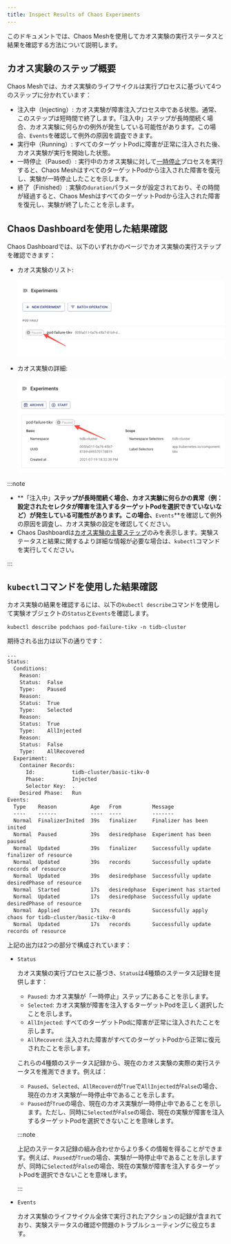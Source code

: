 ```yaml
---
title: Inspect Results of Chaos Experiments
---
```


このドキュメントでは、Chaos Meshを使用してカオス実験の実行ステータスと結果を確認する方法について説明します。

## カオス実験のステップ概要

Chaos Meshでは、カオス実験のライフサイクルは実行プロセスに基づいて4つのステップに分かれています：

- 注入中（Injecting）: カオス実験が障害注入プロセス中である状態。通常、このステップは短時間で終了します。「注入中」ステップが長時間続く場合、カオス実験に何らかの例外が発生している可能性があります。この場合、`Events`を確認して例外の原因を調査できます。
- 実行中（Running）: すべてのターゲットPodに障害が正常に注入された後、カオス実験が実行を開始した状態。
- 一時停止（Paused）: 実行中のカオス実験に対して[一時停止](run-a-chaos-experiment.md#pause-chaos-experiments)プロセスを実行すると、Chaos MeshはすべてのターゲットPodから注入された障害を復元し、実験が一時停止したことを示します。
- 終了（Finished）: 実験の`duration`パラメータが設定されており、その時間が経過すると、Chaos MeshはすべてのターゲットPodから注入された障害を復元し、実験が終了したことを示します。

## Chaos Dashboardを使用した結果確認

Chaos Dashboardでは、以下のいずれかのページでカオス実験の実行ステップを確認できます：

- カオス実験のリスト:

  ![実験ステータス](img/list_chaos_status.png)

- カオス実験の詳細:

  ![実験ステータス](img/chaos_detail_status.png)

:::note

- **「注入中」**ステップが長時間続く場合、カオス実験に何らかの異常（例：設定されたセレクタが障害を注入するターゲットPodを選択できていないなど）が発生している可能性があります。この場合、**`Events`**を確認して例外の原因を調査し、カオス実験の設定を確認してください。
- Chaos Dashboardは[カオス実験の主要ステップ](#introduction-to-steps-of-a-chaos-experiment)のみを表示します。実験ステータスと結果に関するより詳細な情報が必要な場合は、`kubectl`コマンドを実行してください。

:::

## `kubectl`コマンドを使用した結果確認

カオス実験の結果を確認するには、以下の`kubectl describe`コマンドを使用して実験オブジェクトの`Status`と`Events`を確認します。

```shell
kubectl describe podchaos pod-failure-tikv -n tidb-cluster
```

期待される出力は以下の通りです：

```shell
...
Status:
  Conditions:
    Reason:
    Status:  False
    Type:    Paused
    Reason:
    Status:  True
    Type:    Selected
    Reason:
    Status:  True
    Type:    AllInjected
    Reason:
    Status:  False
    Type:    AllRecovered
  Experiment:
    Container Records:
      Id:            tidb-cluster/basic-tikv-0
      Phase:         Injected
      Selector Key:  .
    Desired Phase:   Run
Events:
  Type    Reason           Age   From          Message
  ----    ------           ----  ----          -------
  Normal  FinalizerInited  39s   finalizer     Finalizer has been inited
  Normal  Paused           39s   desiredphase  Experiment has been paused
  Normal  Updated          39s   finalizer     Successfully update finalizer of resource
  Normal  Updated          39s   records       Successfully update records of resource
  Normal  Updated          39s   desiredphase  Successfully update desiredPhase of resource
  Normal  Started          17s   desiredphase  Experiment has started
  Normal  Updated          17s   desiredphase  Successfully update desiredPhase of resource
  Normal  Applied          17s   records       Successfully apply chaos for tidb-cluster/basic-tikv-0
  Normal  Updated          17s   records       Successfully update records of resource
```

上記の出力は2つの部分で構成されています：

- `Status`

  カオス実験の実行プロセスに基づき、`Status`は4種類のステータス記録を提供します：

  - `Paused`: カオス実験が「一時停止」ステップにあることを示します。
  - `Selected`: カオス実験が障害を注入するターゲットPodを正しく選択したことを示します。
  - `AllInjected`: すべてのターゲットPodに障害が正常に注入されたことを示します。
  - `AllRecoverd`: 注入された障害がすべてのターゲットPodから正常に復元されたことを示します。

  これらの4種類のステータス記録から、現在のカオス実験の実際の実行ステータスを推測できます。例えば：

  - `Paused`、`Selected`、`AllRecoverd`が`True`で`AllInjected`が`False`の場合、現在のカオス実験が一時停止中であることを示します。
  - `Paused`が`True`の場合、現在のカオス実験が一時停止中であることを示します。ただし、同時に`Selected`が`False`の場合、現在の実験が障害を注入するターゲットPodを選択できないことを意味します。

  :::note

  上記のステータス記録の組み合わせからより多くの情報を得ることができます。例えば、`Paused`が`True`の場合、実験が一時停止中であることを示しますが、同時に`Selected`が`False`の場合、現在の実験が障害を注入するターゲットPodを選択できないことを意味します。

  :::

- `Events`

  カオス実験のライフサイクル全体で実行されたアクションの記録が含まれており、実験ステータスの確認や問題のトラブルシューティングに役立ちます。